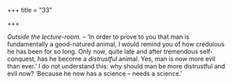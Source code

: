 +++
title = "33"

+++

*Outside the lecture-room.* – ‘In order to prove to you that man is fundamentally a good-natured animal, I would remind you of how credulous he has been for so long. Only now, quite late and after tremendous self-conquest, has he become a *distrustful* animal. Yes, man is now more evil than ever.’ I do not understand this: why should man be more distrustful and evil now? ‘Because he now has a science – needs a science.’


